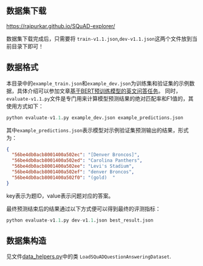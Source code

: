 ## 数据集下载
https://rajpurkar.github.io/SQuAD-explorer/


数据集下载完成后，只需要将 `train-v1.1.json`,`dev-v1.1.json`这两个文件放到当前目录下即可！


## 数据格式

本目录中的`example_train.json`和`example_dev.json`为训练集和验证集的示例数据，具体介绍可以参加文章[基于BERT预训练模型的英文问答任务](../../README-zh-CN.md)。
同时，`evaluate-v1.1.py`文件是专门用来计算模型预测结果的绝对匹配率和F1值的，其使用方式如下：
```python
python evaluate-v1.1.py example_dev.json example_predictions.json
```
其中`example_predictions.json`表示模型对示例验证集预测输出的结果，形式为：
```json
{
  "56be4db0acb8001400a502ec": "[Denver Broncos]",
  "56be4db0acb8001400a502ed": "Carolina Panthers",
  "56be4db0acb8001400a502ee": "Levi's Stadium",
  "56be4db0acb8001400a502ef": "denver Broncos",
  "56be4db0acb8001400a502f0": "(gold)  "
}
```
key表示为题ID，value表示问题对应的答案。

最终预测结束后的结果通过以下方式便可以得到最终的评测指标：
```python
python evaluate-v1.1.py dev-v1.1.json best_result.json
```



## 数据集构造
见文件[data_helpers.py](../../utils/data_helpers.py)中的类 `LoadSQuADQuestionAnsweringDataset`.
